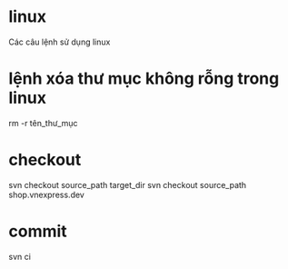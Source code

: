 # linux
Các câu lệnh sử dụng linux
# lệnh xóa thư mục không rỗng trong linux
rm -r tên_thư_mục
# checkout
svn checkout source_path target_dir
svn checkout source_path shop.vnexpress.dev
# commit 
svn ci
